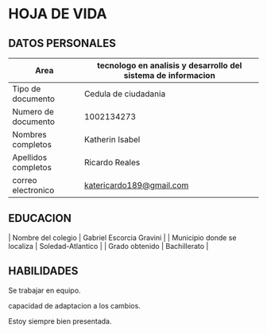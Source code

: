 # HOJA DE VIDA

## DATOS PERSONALES

| Area | tecnologo en analisis y desarrollo del sistema de informacion |
| ----- | ----- |
| Tipo de documento | Cedula de ciudadania |
| Numero de documento | 1002134273 |
| Nombres completos | Katherin Isabel |
| Apellidos completos | Ricardo Reales |
| correo electronico | katericardo189@gmail.com |

## EDUCACION

| Nombre del colegio | Gabriel Escorcia Gravini |
| Municipio donde se localiza | Soledad-Atlantico |
| Grado obtenido | Bachillerato |

## HABILIDADES

Se trabajar en equipo.

capacidad de adaptacion a los cambios.

Estoy siempre bien presentada.
 
